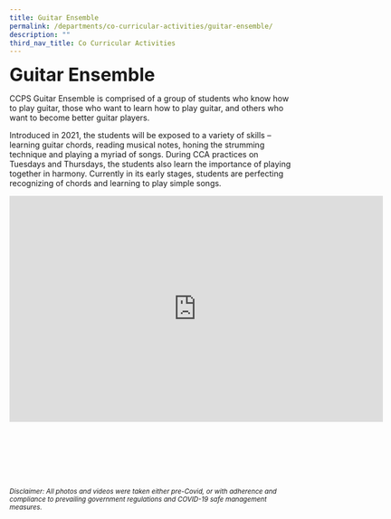 ```yaml
---
title: Guitar Ensemble
permalink: /departments/co-curricular-activities/guitar-ensemble/
description: ""
third_nav_title: Co Curricular Activities
---
```

<b><font size="6">Guitar Ensemble</font></b>

CCPS Guitar Ensemble is comprised of a group of students who know how to play guitar, those who want to learn how to play guitar, and others who want to become better guitar players.  

Introduced in 2021, the students will be exposed to a variety of skills – learning guitar chords, reading musical notes, honing the strumming technique and playing a myriad of songs. During CCA practices on Tuesdays and Thursdays, the students also learn the importance of playing together in harmony. Currently in its early stages, students are perfecting recognizing of chords and learning to play simple songs.

<center>
	
<iframe allowfullscreen="true" height="400" width="660" frameborder="0" src="https://docs.google.com/presentation/d/e/2PACX-1vTRvbWfwlU6TCF9nyewUbPyAk7CGy4p0-4vWxgxjuFqEwc0DB_skd044VJ7Af-ANy8uhwhJ9_6xIU8i/embed?start=true&amp;loop=true&amp;delayms=5000"></iframe>

</center>

<br><br><br><br><br><br>
<sup>_Disclaimer: All photos and videos were taken either pre-Covid, or with adherence and compliance to prevailing government regulations and COVID-19 safe management measures._</sup>